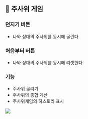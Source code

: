 ## 🎲 주사위 게임


### 던지기 버튼
 - 나와 상대의 주사위를 동시에 굴린다 
### 처음부터 버튼
 - 나와 상대의 주사위를 동시에 리셋한다

### 기능
 - 주사위 굴리기
 - 주사위의 총합 계산
 - 주사위게임의 히스토리 표시

<img src="https://github.com/Wlfjd/DiceGame/assets/103630185/ca338681-96bd-45c0-a7b2-8a9f8f238f2f">

